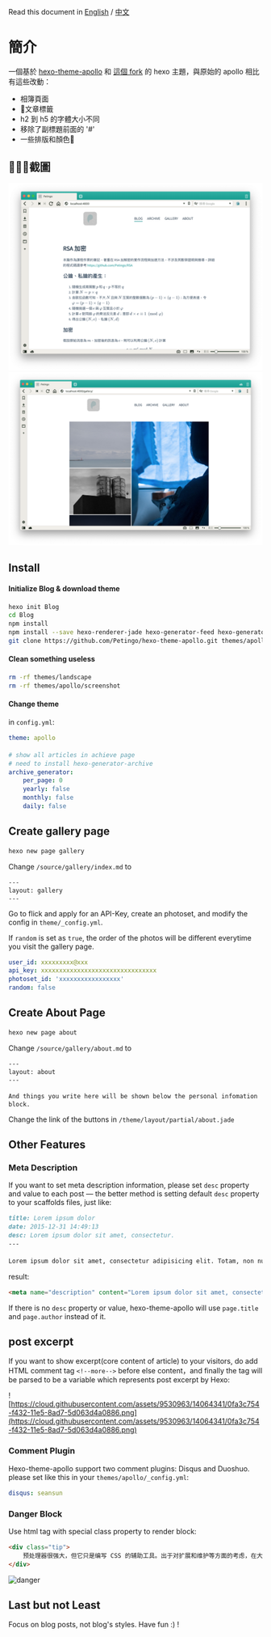 Read this document in [English](https://github.com/Petingo/hexo-theme-apollo/blob/master/README.md) / [中文](https://github.com/Petingo/hexo-theme-apollo/blob/master/README.zh-TW.md)
# 簡介
一個基於 [hexo-theme-apollo](https://github.com/pinggod/hexo-theme-apollo) 和 [這個 fork](https://github.com/angelen10/hexo-theme-apollo) 的 hexo 主題，與原始的 apollo 相比有這些改動：
- 相簿頁面
- 文章標籤
- h2 到 h5 的字體大小不同
- 移除了副標題前面的 '#'
- 一些排版和顏色

## 截圖
![main-page](https://github.com/Petingo/hexo-theme-apollo/blob/master/screenshot/main-page.png?raw=true)
![gallery](https://github.com/Petingo/hexo-theme-apollo/blob/master/screenshot/gallery.png?raw=true)

## Install

#### Initialize Blog & download theme
``` bash
hexo init Blog 
cd Blog 
npm install
npm install --save hexo-renderer-jade hexo-generator-feed hexo-generator-sitemap hexo-browsersync hexo-generator-archive
git clone https://github.com/Petingo/hexo-theme-apollo.git themes/apollo
```

#### Clean something useless
``` bash
rm -rf themes/landscape
rm -rf themes/apollo/screenshot
```

#### Change theme
in `config.yml`:
```yaml
theme: apollo

# show all articles in achieve page
# need to install hexo-generator-archive
archive_generator:
    per_page: 0
    yearly: false
    monthly: false
    daily: false
```

## Create gallery page
``` bash
hexo new page gallery
```
Change `/source/gallery/index.md` to
```
---
layout: gallery
---
```
Go to flick and apply for an API-Key, create an photoset, and modify the config in `theme/_config.yml`.

If `random` is set as `true`, the order of the photos will be different everytime you visit the gallery page.
```yml
user_id: xxxxxxxxx@xxx
api_key: xxxxxxxxxxxxxxxxxxxxxxxxxxxxxxxx
photoset_id: 'xxxxxxxxxxxxxxxxx'
random: false
```

## Create About Page
``` bash
hexo new page about
```
Change `/source/gallery/about.md` to
```
---
layout: about
---

And things you write here will be shown below the personal infomation block.
```
Change the link of the buttons in `/theme/layout/partial/about.jade`

## Other Features
### Meta Description

If you want to set meta description information, please set `desc` property and value to each post — the better method is setting default `desc` property to your scaffolds files, just like:

```md
title: Lorem ipsum dolor
date: 2015-12-31 14:49:13
desc: Lorem ipsum dolor sit amet, consectetur.
---

Lorem ipsum dolor sit amet, consectetur adipisicing elit. Totam, non numquam saepe ex ut. Deleniti culpa inventore consectetur nam saepe!
```

result:

```html
<meta name="description" content="Lorem ipsum dolor sit amet, consectetur.">
```

If there is no `desc` property or value, hexo-theme-apollo will use `page.title` and `page.author` instead of it. 

## post excerpt

If you want to show excerpt(core content of article) to your visitors, do add HTML comment tag `<!--more-->` before else content，and finally the tag will be parsed to be a variable which represents post excerpt by Hexo:

![https://cloud.githubusercontent.com/assets/9530963/14064341/0fa3c754-f432-11e5-8ad7-5d063d4a0886.png](https://cloud.githubusercontent.com/assets/9530963/14064341/0fa3c754-f432-11e5-8ad7-5d063d4a0886.png)

### Comment Plugin

Hexo-theme-apollo support two comment plugins: Disqus and Duoshuo. please set like this in your `themes/apollo/_config.yml`:

```yaml
disqus: seansun
```

### Danger Block

Use html tag with special class property to render block:

```html
<div class="tip">
    预处理器很强大，但它只是编写 CSS 的辅助工具。出于对扩展和维护等方面的考虑，在大型项目中有必要使用预处理器构建 CSS；但是对于小型项目，原生的 CSS 可能是一种更好的选择。不要肆意使用预处理器！
</div>
```

![danger](https://cloud.githubusercontent.com/assets/9530963/11359678/489a510c-92b9-11e5-9256-341cef6999b6.png)

## Last but not Least
Focus on blog posts, not blog's styles. Have fun :) !
